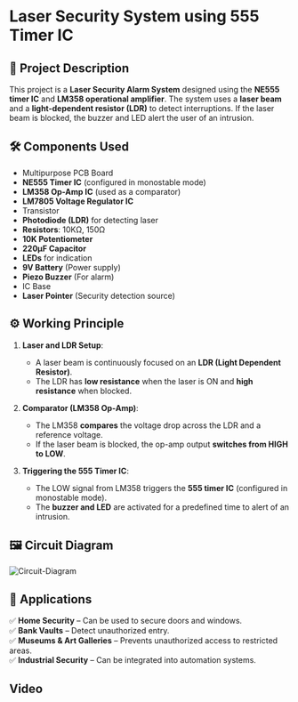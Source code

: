 # Laser Security System using 555 Timer IC  

## 📌 Project Description  
This project is a **Laser Security Alarm System** designed using the **NE555 timer IC** and **LM358 operational amplifier**. The system uses a **laser beam** and a **light-dependent resistor (LDR)** to detect interruptions. If the laser beam is blocked, the buzzer and LED alert the user of an intrusion.  

## 🛠️ Components Used  
- Multipurpose PCB Board  
- **NE555 Timer IC** (configured in monostable mode)  
- **LM358 Op-Amp IC** (used as a comparator)  
- **LM7805 Voltage Regulator IC**  
- Transistor  
- **Photodiode (LDR)** for detecting laser  
- **Resistors**: 10KΩ, 150Ω  
- **10K Potentiometer**  
- **220µF Capacitor**  
- **LEDs** for indication  
- **9V Battery** (Power supply)  
- **Piezo Buzzer** (For alarm)  
- IC Base  
- **Laser Pointer** (Security detection source)  

## ⚙️ Working Principle  
1. **Laser and LDR Setup**:  
   - A laser beam is continuously focused on an **LDR (Light Dependent Resistor)**.  
   - The LDR has **low resistance** when the laser is ON and **high resistance** when blocked.  

2. **Comparator (LM358 Op-Amp)**:  
   - The LM358 **compares** the voltage drop across the LDR and a reference voltage.  
   - If the laser beam is blocked, the op-amp output **switches from HIGH to LOW**.  

3. **Triggering the 555 Timer IC**:  
   - The LOW signal from LM358 triggers the **555 timer IC** (configured in monostable mode).  
   - The **buzzer and LED** are activated for a predefined time to alert of an intrusion.  

## 🖼️ Circuit Diagram  
![Circuit-Diagram](https://github.com/user-attachments/assets/f31f8c0e-3129-49b0-9296-7a3e222e2890)


## 📌 Applications  
✅ **Home Security** – Can be used to secure doors and windows.  
✅ **Bank Vaults** – Detect unauthorized entry.  
✅ **Museums & Art Galleries** – Prevents unauthorized access to restricted areas.  
✅ **Industrial Security** – Can be integrated into automation systems.  

## Video 
 


